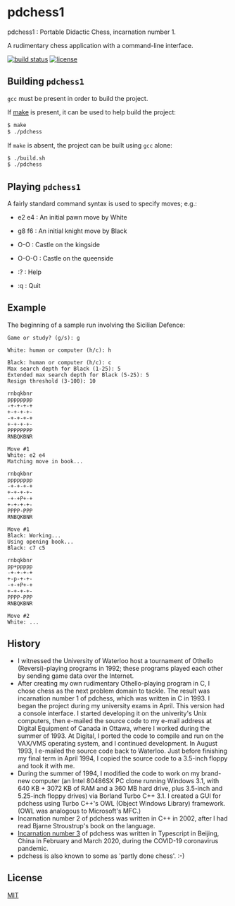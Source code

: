 # pdchess1

pdchess1 : Portable Didactic Chess, incarnation number 1.

A rudimentary chess application with a command-line interface.

[![build status](https://secure.travis-ci.org/tom-weatherhead/pdchess1.svg)](https://travis-ci.org/tom-weatherhead/pdchess1)
[![license](https://img.shields.io/github/license/mashape/apistatus.svg)](https://github.com/tom-weatherhead/pdchess3/blob/master/LICENSE)

## Building `pdchess1`

`gcc` must be present in order to build the project.

If [make](https://www.gnu.org/software/make/manual/make.html) is present, it can be used to help build the project:

```sh
$ make
$ ./pdchess
```

If `make` is absent, the project can be built using `gcc` alone:

```sh
$ ./build.sh
$ ./pdchess
```

## Playing `pdchess1`

A fairly standard command syntax is used to specify moves; e.g.:

- e2 e4 : An initial pawn move by White
- g8 f6 : An initial knight move by Black
- O-O : Castle on the kingside
- O-O-O : Castle on the queenside

- :? : Help
- :q : Quit

## Example

The beginning of a sample run involving the Sicilian Defence:

```
Game or study? (g/s): g

White: human or computer (h/c): h

Black: human or computer (h/c): c
Max search depth for Black (1-25): 5
Extended max search depth for Black (5-25): 5
Resign threshold (3-100): 10

rnbqkbnr
pppppppp
-+-+-+-+
+-+-+-+-
-+-+-+-+
+-+-+-+-
PPPPPPPP
RNBQKBNR

Move #1
White: e2 e4
Matching move in book...

rnbqkbnr
pppppppp
-+-+-+-+
+-+-+-+-
-+-+P+-+
+-+-+-+-
PPPP-PPP
RNBQKBNR

Move #1
Black: Working...
Using opening book...
Black: c7 c5

rnbqkbnr
pp+ppppp
-+-+-+-+
+-p-+-+-
-+-+P+-+
+-+-+-+-
PPPP-PPP
RNBQKBNR

Move #2
White: ...
```

## History

- I witnessed the University of Waterloo host a tournament of Othello (Reversi)-playing programs in 1992; these programs played each other by sending game data over the Internet.
- After creating my own rudimentary Othello-playing program in C, I chose chess as the next problem domain to tackle. The result was incarnation number 1 of pdchess, which was written in C in 1993. I began the project during my university exams in April. This version had a console interface. I started developing it on the univerity's Unix computers, then e-mailed the source code to my e-mail address at Digital Equipment of Canada in Ottawa, where I worked during the summer of 1993. At Digital, I ported the code to compile and run on the VAX/VMS operating system, and I continued development. In August 1993, I e-mailed the source code back to Waterloo. Just before finishing my final term in April 1994, I copied the source code to a 3.5-inch floppy and took it with me.
- During the summer of 1994, I modified the code to work on my brand-new computer (an Intel 80486SX PC clone running Windows 3.1, with 640 KB + 3072 KB of RAM and a 360 MB hard drive, plus 3.5-inch and 5.25-inch floppy drives) via Borland Turbo C++ 3.1. I created a GUI for pdchess using Turbo C++'s OWL (Object Windows Library) framework. (OWL was analogous to Microsoft's MFC.)
- Incarnation number 2 of pdchess was written in C++ in 2002, after I had read Bjarne Stroustrup's book on the language.
- [Incarnation number 3](https://github.com/tom-weatherhead/pdchess3) of pdchess was written in Typescript in Beijing, China in February and March 2020, during the COVID-19 coronavirus pandemic.
- pdchess is also known to some as 'partly done chess'. :-)

## License
[MIT](https://choosealicense.com/licenses/mit/)
